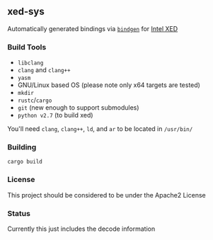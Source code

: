 xed-sys
---

Automatically generated bindings via [`bindgen`](https://crates.io/crates/bindgen) for 
[Intel XED](https://software.intel.com/en-us/articles/xed-x86-encoder-decoder-software-library)


### Build Tools

* `libclang`
* `clang` and `clang++`
* `yasm`
* GNU/Linux based OS (please note only x64 targets are tested)
* `mkdir`
* `rustc`/`cargo`
* `git` (new enough to support submodules)
* `python v2.7` (to build xed)

You'll need `clang`, `clang++`, `ld`, and `ar` to be located in
`/usr/bin/`

### Building

`cargo build`

### License

This project should be considered to be under the Apache2 License

### Status

Currently this just includes the decode information
